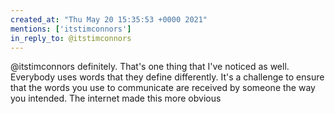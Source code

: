 ```yaml
---
created_at: "Thu May 20 15:35:53 +0000 2021"
mentions: ['itstimconnors']
in_reply_to: @itstimconnors
---
```


@itstimconnors definitely. That's one thing that I've noticed as well. Everybody uses words that they define differently. It's a challenge to ensure that the words you use to communicate are received by someone the way you intended. The internet made this more obvious